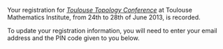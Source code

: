 Your registration for [*Toulouse Topology Conference*](http://www.math.univ-toulouse.fr/ctt2013/) at Toulouse Mathematics Institute, from 24th to 28th of June 2013, is recorded.

To update your registration information, you will need to enter your email address and the PIN code given to you below.